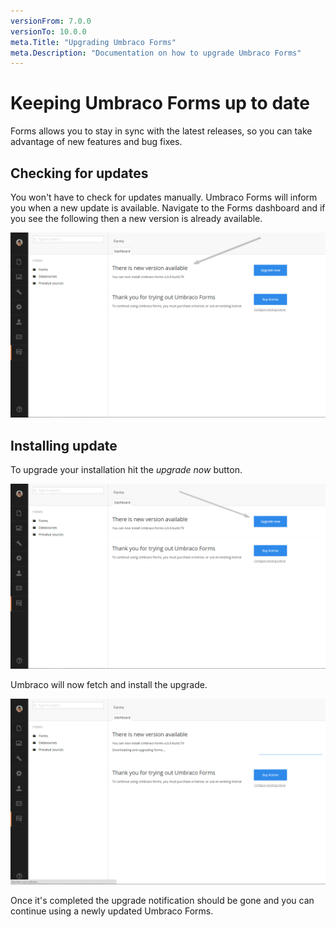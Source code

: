 ```yaml
---
versionFrom: 7.0.0
versionTo: 10.0.0
meta.Title: "Upgrading Umbraco Forms"
meta.Description: "Documentation on how to upgrade Umbraco Forms"
---
```


# Keeping Umbraco Forms up to date

Forms allows you to stay in sync with the latest releases, so you can take advantage of new features and bug fixes.

## Checking for updates

You won't have to check for updates manually. Umbraco Forms will inform you when a new update is available. Navigate to the Forms dashboard and if you see the following then a new version is already available.

![Upgrade available](images/UpgradeAvailable.png)

## Installing update

To upgrade your installation hit the *upgrade now* button.

![Upgrade now](images/UpgradeNow.png)

Umbraco will now fetch and install the upgrade.

![Upgrade Progress](images/UpgradeProgress.png)

Once it's completed the upgrade notification should be gone and you can continue using a newly updated Umbraco Forms.
